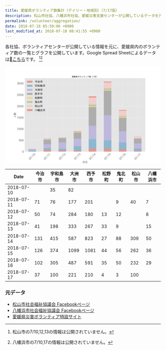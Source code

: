 ```yaml
---
title: 愛媛県ボランティア数集計（デイリー・地域別）（7/17版）
description: 松山市社協、八幡浜市社協、愛媛災害支援センターが公開しているデータを元に、ボランティア数のグラフを作成・公開しています。
permalink: /volunteer/aggregation/
date: 2018-07-18 05:59:06 +0900
last_modified_at: 2018-07-18 08:41:55 +0900
---
```


各社協、ボランティアセンターが公開している情報を元に、愛媛県内のボランティア数の一覧とグラフを公開しています。Google Spread Sheetによるデータは[こちら](https://docs.google.com/spreadsheets/d/1h-GFHoNa55P96wu_HNbPk899eN4HZcnu1T9q4eag8Uc/edit#gid=0)です。 [^1][^2]

![愛媛県内ボランティア数（日次）](/assets/images/volunteer_count.png)

[^1]: 松山市の7/10,12,13の情報は公開されていません。
[^2]: 八幡浜市の7/10,17の情報は公開されていません。



  | Date       | 今治市 | 宇和島市 | 大洲市 | 西予市 | 松野町 | 鬼北町 | 松山市 | 八幡浜市 |
|------------|--------|----------|--------|--------|--------|--------|--------|----------|
| 2018-07-10 |        | 35       | 82     |        |        |        |        |          |
| 2018-07-11 | 71     | 76       | 177    | 201    |        | 9      | 40     | 7        |
| 2018-07-12 | 50     | 74       | 284    | 180    | 13     | 12     |        | 8        |
| 2018-07-13 | 41     | 198      | 333    | 267    | 33     | 9      |        | 15       |
| 2018-07-14 | 131    | 415      | 587    | 823    | 27     | 88     | 309    | 50       |
| 2018-07-15 | 126    | 374      | 1099   | 1081   | 44     | 56     | 262    | 36       |
| 2018-07-16 | 102    | 305      | 487    | 591    | 35     | 50     | 232    | 29       |
| 2018-07-17 | 37     | 100      | 221    | 210    | 4      | 3      | 100    |          |

### 元データ

- [松山市社会福祉協議会 Facebookページ](https://www.facebook.com/matsuyama.wel/)
- [八幡浜市社会福祉協議会 Facebookページ](https://www.facebook.com/ywthm.syakyo/)
- [愛媛県災害ボランティア特設サイト](https://ehimesvc.jp/)
